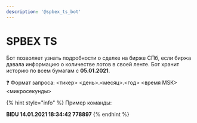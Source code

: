 ```yaml
---
description: '@spbex_ts_bot'
---
```


# SPBEX TS

Бот позволяет узнать подробности о сделке на бирже СПб, если биржа давала информацию о количестве лотов в своей ленте. Бот хранит историю по всем бумагам с **05.01.2021**.

❓ Формат запроса: &lt;тикер&gt; &lt;день&gt;.&lt;месяц&gt;.&lt;год&gt; &lt;время MSK&gt; &lt;микросекунды&gt;

{% hint style="info" %}
Пример команды:

**BIDU 14.01.2021 18:34:42 778897**
{% endhint %}




